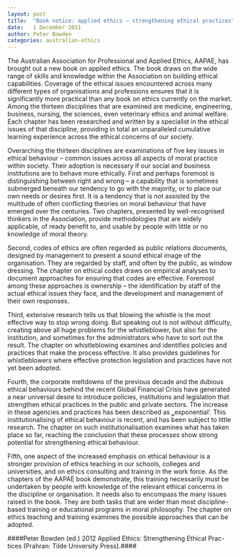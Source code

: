 ```yaml
---
layout: post
title:  "Book notice: applied ethics – strengthening ethical practices"
date:   1 December 2011
author: Peter Bowden
categories: australian-ethics
---
```


The Australian Association for Professional and Applied Ethics, AAPAE, has brought out a new book on applied ethics. The book draws on the wide range of skills and knowledge within the Association on building ethical capabilities. Coverage of the ethical issues encountered across many different types of organisations and professions ensures that it is significantly more practical than any book on ethics currently on the market. Among the thirteen disciplines that are examined are medicine, engineering, business, nursing, the sciences, even veterinary ethics and animal welfare. Each chapter has been researched and written by a specialist in the ethical issues of that discipline, providing in total an unparalleled cumulative learning experience across the ethical concerns of our society.

Overarching the thirteen disciplines are examinations of five key issues in ethical behaviour – common issues across all aspects of moral practice within society. Their adoption is necessary if our social and business institutions are to behave more ethically. First and perhaps foremost is distinguishing between right and wrong – a capability that is sometimes submerged beneath our tendency to go with the majority, or to place our own needs or desires first. It is a tendency that is not assisted by the multitude of often conflicting theories on moral behaviour that have emerged over the centuries. Two chapters, presented by well-recognised thinkers in the Association, provide methodologies that are widely applicable, of ready benefit to, and usable by people with little or no knowledge of moral theory.

Second, codes of ethics are often regarded as public relations documents, designed by management to present a sound ethical image of the organisation. They are regarded by staff, and often by the public, as window dressing. The chapter on ethical codes draws on empirical analyses to document approaches for ensuring that codes are effective. Foremost among these approaches is ownership – the identification by staff of the actual ethical issues they face, and the development and management of their own responses.

Third, extensive research tells us that blowing the whistle is the most effective way to stop wrong doing. But speaking out is not without difficulty, creating above all huge problems for the whistleblower, but also for the institution, and sometimes for the administrators who have to sort out the result. The chapter on whistleblowing examines and identifies policies and practices that make the process effective. It also provides guidelines for whistleblowers where effective protection legislation and practices have not yet been adopted.

Fourth, the corporate meltdowns of the previous decade and the dubious ethical behaviours behind the recent Global Financial Crisis have generated a near universal desire to introduce policies, institutions and legislation that strengthen ethical practices in the public and private sectors. The increase in these agencies and practices has been described as ‗exponential‘. This institutionalising of ethical behaviour is recent, and has been subject to little research. The chapter on such institutionalisation examines what has taken place so far, reaching the conclusion that these processes show strong potential for strengthening ethical behaviour.

Fifth, one aspect of the increased emphasis on ethical behaviour is a stronger provision of ethics teaching in our schools, colleges and universities, and on ethics consulting and training in the work force. As the chapters of the AAPAE book demonstrate, this training necessarily must be undertaken by people with knowledge of the relevant ethical concerns in the discipline or organisation. It needs also to encompass the many issues raised in the book. They are both tasks that are wider than most discipline-based training or educational programs in moral philosophy. The chapter on ethics teaching and training examines the possible approaches that can be adopted.

####Peter Bowden (ed.) 2012 Applied Ethics: Strengthening Ethical Prac-tices (Prahran: Tilde University Press).####
